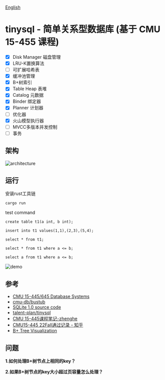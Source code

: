 [English](./README_EN.md)

# tinysql - 简单关系型数据库 (基于 CMU 15-455 课程)
- [x] Disk Manager 磁盘管理
- [x] LRU-K置换算法
- [ ] 可扩展哈希表
- [x] 缓冲池管理
- [x] B+树索引
- [x] Table Heap 表堆
- [x] Catalog 元数据
- [x] Binder 绑定器
- [x] Planner 计划器
- [ ] 优化器
- [x] 火山模型执行器
- [ ] MVCC多版本并发控制
- [ ] 事务

## 架构
![architecture](./docs/tinysql-architecture.png)

## 运行
安装rust工具链
```
cargo run
```
test command
```mysql
create table t1(a int, b int);

insert into t1 values(1,1),(2,3),(5,4);

select * from t1;

select * from t1 where a <= b;

select a from t1 where a <= b;
```

![demo](./docs/tinysql-demo.png)

## 参考
- [CMU 15-445/645 Database Systems](https://15445.courses.cs.cmu.edu/fall2022/)
- [cmu-db/bustub](https://github.com/cmu-db/bustub)
- [SQLite 1.0 source code](https://www.sqlite.org/src/info/f37dd18e3fc6314e)
- [talent-plan/tinysql](https://github.com/talent-plan/tinysql)
- [CMU 15-445课程笔记-zhenghe](https://zhenghe.gitbook.io/open-courses/cmu-15-445-645-database-systems/relational-data-model)
- [CMU15-445 22Fall通过记录 - 知乎](https://www.zhihu.com/column/c_1605901992903004160)
- [B+ Tree Visualization](https://www.cs.usfca.edu/~galles/visualization/BPlusTree.html)

## 问题
**1.如何处理B+树节点上相同的key？**

**2.如果B+树节点的key大小超过页容量怎么处理？**
